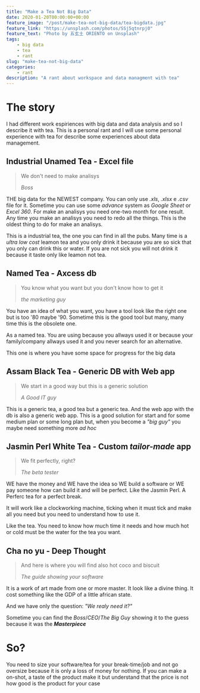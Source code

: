 ```yaml
---
title: "Make a Tea Not Big Data"
date: 2020-01-20T00:00:00+00:00
feature_image: "/post/make-tea-not-big-data/tea-bigdata.jpg"
feature_link: "https://unsplash.com/photos/SSj5qtnrpj0"
feature_text: "Photo by 五玄土 ORIENTO on Unsplash"
tags:
    - big data
    - tea
    - rant
slug: "make-tea-not-big-data"
categories:
    - rant
description: "A rant about workspace and data managment with tea"
---
```


# The story

I had different work espiriences with big data and data analysis and so I describe it with tea. This is a personal rant and I will use some personal experience with tea for describe some experiences about data management.

## Industrial Unamed Tea - Excel file

> We don't need to make analisys
>
> _*Boss*_

THE big data for the NEWEST company. You can only use _.xls_, _.xlsx_ e _.csv_ file for it. Sometime you can use some _advance_ system as _Google Sheet_ or _Excel 360_. For make an analisys you need one-two month for one result. Any time you make an analisys you need to redo all the things. This is the oldest thing to do for make an analisys.

This is a industrial tea, the one you can find in all the pubs.
Many time is a _ultra low cost_ leamon tea and you only drink it because you are so sick that you only can drink this or water.
If you are not sick you will not drink it because it taste only like leamon not tea.

## Named Tea - Axcess db

> You know what you want but you don't know how to get it
>
> _*the marketing guy*_

You have an idea of what you want, you have a tool look like the right one but is too '80 maybe '90.
Sometime this is the good tool but many, many time this is the obsolete one.

As a named tea. You are using because you allways used it or because your family/company allways used it and you never search for an alternative.

This one is where you have some space for progress for the big data

## Assam Black Tea - Generic DB with Web app

> We start in a good way but this is a generic solution
>
> _*A Good IT guy*_

This is a generic tea, a good tea but a generic tea. And the web app with the db is also a generic web app.
This is a good solution for start and for some medium plan or some long plan but, when you become a _"big guy"_ you maybe need something more _ad hoc_

## Jasmin Perl White Tea - Custom _tailor-made_ app

> We fit perfectly, right?
>
> _*The beta tester*_

WE have the money and WE have the idea so WE build a software or WE pay someone how can build it and will be perfect. Like the Jasmin Perl.
A Perferc tea for a perfect break.

It will work like a clockworking machine, ticking when it must tick and make all you need but you need to understand how to use it.

Like the tea. You need to know how much time it needs and how much hot or cold must be the water for the tea you want.

## Cha no yu - Deep Thought

> And here is where you will find also hot coco and biscuit
>
> _*The guide showing your software*_

It is a work of art made from one or more master. It look like a divine thing. It cost something like the GDP of a little african state.

And we have only the question: _"We realy need it?"_

Sometime you can find the _Boss_/_CEO_/_The Big Guy_ showing it to the guess because it was the _**Masterpiece**_

# So?

You need to size your software/tea for your break-time/job and not go oversize because it is only a loss of money for nothing. If you can make a on-shot, a taste of the product make it but understand that the price is not how good is the product for your case
